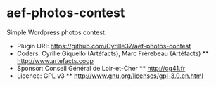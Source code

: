 aef-photos-contest
=================

Simple Wordpress photos contest.

* Plugin URI: https://github.com/Cyrille37/aef-photos-contest
* Coders: Cyrille Giquello (Artéfacts), Marc Frèrebeau (Artéfacts)
** http://www.artefacts.coop
* Sponsor: Conseil Général de Loir-et-Cher
** http://cg41.fr
* Licence: GPL v3
** http://www.gnu.org/licenses/gpl-3.0.en.html
